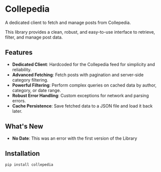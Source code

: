 # Collepedia

A dedicated client to fetch and manage posts from Collepedia.

This library provides a clean, robust, and easy-to-use interface to retrieve, filter, and manage post data.

## Features

-   **Dedicated Client**: Hardcoded for the Collepedia feed for simplicity and reliability.
-   **Advanced Fetching**: Fetch posts with pagination and server-side category filtering.
-   **Powerful Filtering**: Perform complex queries on cached data by author, category, or date range.
-   **Robust Error Handling**: Custom exceptions for network and parsing errors.
-   **Cache Persistence**: Save fetched data to a JSON file and load it back later.

## What's New
-   **No Date**: This was an error with the first version of the Library

## Installation

```bash
pip install collepedia
```
